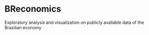 # BReconomics
Exploratory analysis and visualization on publicly avaliable data of the Brazilian economy

